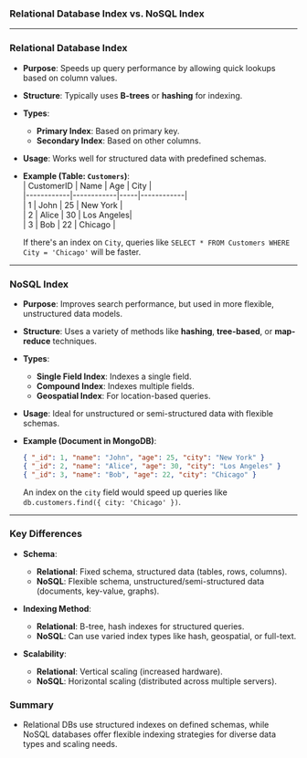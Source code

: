 ### **Relational Database Index vs. NoSQL Index**

---

### **Relational Database Index**  
- **Purpose**: Speeds up query performance by allowing quick lookups based on column values.  
- **Structure**: Typically uses **B-trees** or **hashing** for indexing.  
- **Types**: 
  - **Primary Index**: Based on primary key.
  - **Secondary Index**: Based on other columns.
- **Usage**: Works well for structured data with predefined schemas.  
- **Example (Table: `Customers`)**:  
  | CustomerID | Name       | Age | City       |  
  |------------|------------|-----|------------|  
  | 1          | John       | 25  | New York   |  
  | 2          | Alice      | 30  | Los Angeles|  
  | 3          | Bob        | 22  | Chicago    |  

  If there's an index on `City`, queries like `SELECT * FROM Customers WHERE City = 'Chicago'` will be faster.

---

### **NoSQL Index**  
- **Purpose**: Improves search performance, but used in more flexible, unstructured data models.  
- **Structure**: Uses a variety of methods like **hashing**, **tree-based**, or **map-reduce** techniques.  
- **Types**: 
  - **Single Field Index**: Indexes a single field.
  - **Compound Index**: Indexes multiple fields.
  - **Geospatial Index**: For location-based queries.
- **Usage**: Ideal for unstructured or semi-structured data with flexible schemas.  
- **Example (Document in MongoDB)**:  
  ```json
  { "_id": 1, "name": "John", "age": 25, "city": "New York" }
  { "_id": 2, "name": "Alice", "age": 30, "city": "Los Angeles" }
  { "_id": 3, "name": "Bob", "age": 22, "city": "Chicago" }
  ```

  An index on the `city` field would speed up queries like `db.customers.find({ city: 'Chicago' })`.

---

### **Key Differences**  
- **Schema**:  
  - **Relational**: Fixed schema, structured data (tables, rows, columns).
  - **NoSQL**: Flexible schema, unstructured/semi-structured data (documents, key-value, graphs).
  
- **Indexing Method**:  
  - **Relational**: B-tree, hash indexes for structured queries.
  - **NoSQL**: Can use varied index types like hash, geospatial, or full-text.

- **Scalability**:  
  - **Relational**: Vertical scaling (increased hardware).
  - **NoSQL**: Horizontal scaling (distributed across multiple servers). 

### **Summary**  
- Relational DBs use structured indexes on defined schemas, while NoSQL databases offer flexible indexing strategies for diverse data types and scaling needs.
